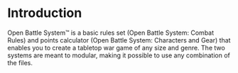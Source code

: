 # Introduction
Open Battle System:tm: is a basic rules set (Open Battle System: Combat Rules) and points calculator (Open Battle System: Characters and Gear) that enables you to create a tabletop war game of any size and genre. The two systems are meant to modular, making it possible to use any combination of the files.
